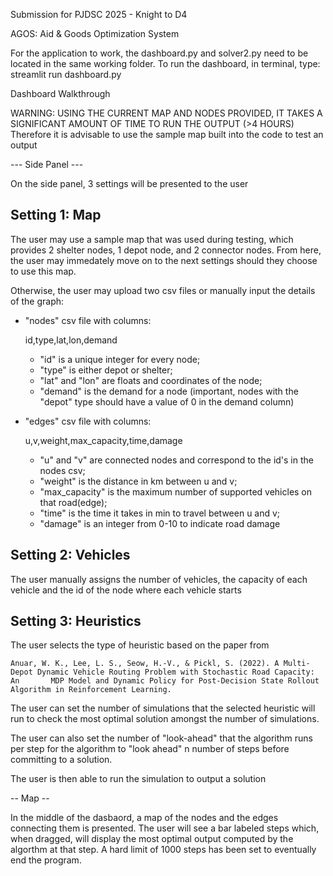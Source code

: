 Submission for PJDSC 2025 - Knight to D4

AGOS: Aid & Goods Optimization System

For the application to work, the dashboard.py and solver2.py need to be located in the same working folder.
To run the dashboard, in terminal, type:
  streamlit run dashboard.py 

Dashboard Walkthrough

WARNING: USING THE CURRENT MAP AND NODES PROVIDED, IT TAKES A SIGNIFICANT AMOUNT OF TIME TO RUN THE OUTPUT (>4 HOURS)
Therefore it is advisable to use the sample map built into the code to test an output

--- Side Panel ---

On the side panel, 3 settings will be presented to the user

## Setting 1: Map

The user may use a sample map that was used during testing, which provides 2 shelter nodes, 1 depot node, and 2 connector nodes. From here, the user may immedately move on to the next settings should they choose to use this map. 

Otherwise, the user may upload two csv files or manually input the details of the graph:
 - "nodes" csv file with columns: 
  
   id,type,lat,lon,demand     
   - "id" is a unique integer for every node;
   - "type" is either depot or shelter;
   - "lat" and "lon" are floats and coordinates of the node;
   - "demand" is the demand for a node (important, nodes with the "depot" type should have a value of 0 in the demand column)
   
 - "edges" csv file with columns:

   u,v,weight,max_capacity,time,damage
   - "u" and "v" are connected nodes and correspond to the id's in the nodes csv;
   - "weight" is the distance in km between u and v;
   - "max_capacity" is the maximum number of supported vehicles on that road(edge);
   -  "time" is the time it takes in min to travel between u and v;
   -  "damage" is an integer from 0-10 to indicate road damage

## Setting 2: Vehicles

The user manually assigns the number of vehicles, the capacity of each vehicle and the id of the node where each vehicle starts

## Setting 3: Heuristics

The user selects the type of heuristic based on the paper from 

    Anuar, W. K., Lee, L. S., Seow, H.-V., & Pickl, S. (2022). A Multi-Depot Dynamic Vehicle Routing Problem with Stochastic Road Capacity: An       MDP Model and Dynamic Policy for Post-Decision State Rollout Algorithm in Reinforcement Learning.

The user can set the number of simulations that the selected heuristic will run to check the most optimal solution amongst the number of simulations.

The user can also set the number of "look-ahead" that the algorithm runs per step for the algorithm to "look ahead" n number of steps before committing to a solution. 

The user is then able to run the simulation to output a solution


-- Map --

In the middle of the dasbaord, a map of the nodes and the edges connecting them is presented. The user will see a bar labeled steps which, when dragged, will display the most optimal output computed by the algorthm at that step. A hard limit of 1000 steps has been set to eventually end the program.

